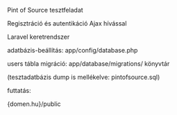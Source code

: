 Pint of Source tesztfeladat

Regisztráció és autentikáció Ajax hívással

Laravel keretrendszer

adatbázis-beállítás:
app/config/database.php

users tábla migráció:
app/database/migrations/ könyvtár

(tesztadatbázis dump is mellékelve: pintofsource.sql)

futtatás:

{domen.hu}/public





